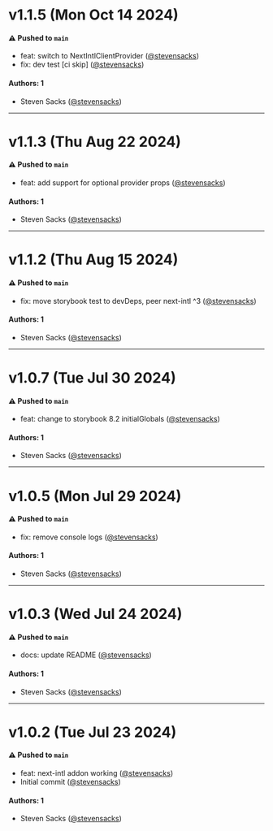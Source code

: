 # v1.1.5 (Mon Oct 14 2024)

#### ⚠️ Pushed to `main`

- feat: switch to NextIntlClientProvider ([@stevensacks](https://github.com/stevensacks))
- fix: dev test [ci skip] ([@stevensacks](https://github.com/stevensacks))

#### Authors: 1

- Steven Sacks ([@stevensacks](https://github.com/stevensacks))

---

# v1.1.3 (Thu Aug 22 2024)

#### ⚠️ Pushed to `main`

- feat: add support for optional provider props ([@stevensacks](https://github.com/stevensacks))

#### Authors: 1

- Steven Sacks ([@stevensacks](https://github.com/stevensacks))

---

# v1.1.2 (Thu Aug 15 2024)

#### ⚠️ Pushed to `main`

- fix: move storybook test to devDeps, peer next-intl ^3 ([@stevensacks](https://github.com/stevensacks))

#### Authors: 1

- Steven Sacks ([@stevensacks](https://github.com/stevensacks))

---

# v1.0.7 (Tue Jul 30 2024)

#### ⚠️ Pushed to `main`

- feat: change to storybook 8.2 initialGlobals ([@stevensacks](https://github.com/stevensacks))

#### Authors: 1

- Steven Sacks ([@stevensacks](https://github.com/stevensacks))

---

# v1.0.5 (Mon Jul 29 2024)

#### ⚠️ Pushed to `main`

- fix: remove console logs ([@stevensacks](https://github.com/stevensacks))

#### Authors: 1

- Steven Sacks ([@stevensacks](https://github.com/stevensacks))

---

# v1.0.3 (Wed Jul 24 2024)

#### ⚠️ Pushed to `main`

- docs: update README ([@stevensacks](https://github.com/stevensacks))

#### Authors: 1

- Steven Sacks ([@stevensacks](https://github.com/stevensacks))

---

# v1.0.2 (Tue Jul 23 2024)

#### ⚠️ Pushed to `main`

- feat: next-intl addon working ([@stevensacks](https://github.com/stevensacks))
- Initial commit ([@stevensacks](https://github.com/stevensacks))

#### Authors: 1

- Steven Sacks ([@stevensacks](https://github.com/stevensacks))
